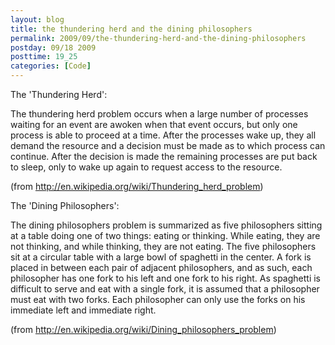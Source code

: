 ```yaml
---
layout: blog
title: the thundering herd and the dining philosophers
permalink: 2009/09/the-thundering-herd-and-the-dining-philosophers
postday: 09/18 2009
posttime: 19_25
categories: [Code]
---
```


<p>The &#039;Thundering Herd&#039;:</p>
<p>The thundering herd problem occurs when a large number of processes waiting for an event are awoken when that event occurs, but only one process is able to proceed at a time. After the processes wake up, they all demand the resource and a decision must be made as to which process can continue. After the decision is made the remaining processes are put back to sleep, only to wake up again to request access to the resource.</p>
<p>(from <a href="http://en.wikipedia.org/wiki/Thundering_herd_problem" title="http://en.wikipedia.org/wiki/Thundering_herd_problem">http://en.wikipedia.org/wiki/Thundering_herd_problem</a>)</p>
<p>The &#039;Dining Philosophers&#039;:</p>
<p>The dining philosophers problem is summarized as five philosophers sitting at a table doing one of two things: eating or thinking. While eating, they are not thinking, and while thinking, they are not eating. The five philosophers sit at a circular table with a large bowl of spaghetti in the center. A fork is placed in between each pair of adjacent philosophers, and as such, each philosopher has one fork to his left and one fork to his right. As spaghetti is difficult to serve and eat with a single fork, it is assumed that a philosopher must eat with two forks. Each philosopher can only use the forks on his immediate left and immediate right.</p>
<p>(from <a href="http://en.wikipedia.org/wiki/Dining_philosophers_problem" title="http://en.wikipedia.org/wiki/Dining_philosophers_problem">http://en.wikipedia.org/wiki/Dining_philosophers_problem</a>)</p>
